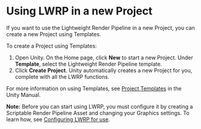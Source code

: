 # Using LWRP in a new Project

If you want to use the Lightweight Render Pipeline in a new Project, you can create a new Project using Templates.

To create a Project using Templates:

1. Open Unity. On the Home page, click __New__ to start a new Project. Under __Template__, select the Lightweight Render Pipeline template.
2. Click __Create Project__. Unity automatically creates a new Project for you, complete with all the LWRP functions.

For more information on using Templates, see [Project Templates](https://docs.unity3d.com/Manual/ProjectTemplates.html) in the Unity Manual.

**Note:** Before you can start using LWRP, you must configure it by creating a Scriptable Render Pipeline Asset and changing your Graphics settings. To learn how, see [Configuring LWRP for use](configuring-lwrp-for-use.md).